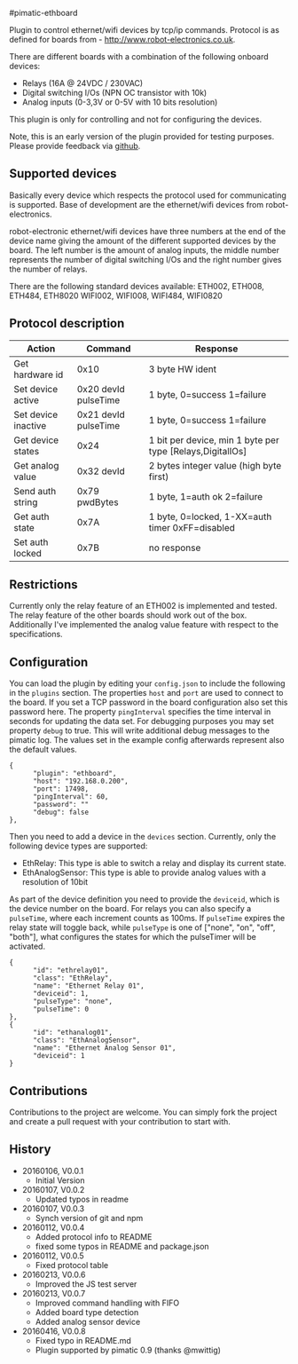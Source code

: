 #pimatic-ethboard

Plugin to control ethernet/wifi devices by tcp/ip commands.
Protocol is as defined for boards from - <http://www.robot-electronics.co.uk>.

There are different boards with a combination of the following onboard devices:
   * Relays (16A @ 24VDC / 230VAC)
   * Digital switching I/Os (NPN OC transistor with 10k)
   * Analog inputs (0-3,3V or 0-5V with 10 bits resolution)

This plugin is only for controlling and not for configuring the devices.

Note, this is an early version of the plugin provided for testing purposes. Please provide feedback via 
[github](https://github.com/mplessing/pimatic-ethboard/issues).

## Supported devices
Basically every device which respects the protocol used for communicating is supported.
Base of development are the ethernet/wifi devices from robot-electronics.

robot-electronic ethernet/wifi devices have three numbers at the end of the device name giving the amount of the different supported devices by the board. The left number is the amount of analog inputs, the middle number represents the number of digital switching I/Os and the right number gives the number of relays.

There are the following standard devices available:
ETH002, ETH008, ETH484, ETH8020
WIFI002, WIFI008, WIFI484, WIFI0820

## Protocol description

| Action               | Command               | Response                    | 
| -------------------- | --------------------- | --------------------------- |
| Get hardware id      | 0x10                  | 3 byte HW ident             |
| Set device active    | 0x20 devId pulseTime  | 1 byte, 0=success 1=failure |
| Set device inactive  | 0x21 devId pulseTime  | 1 byte, 0=success 1=failure |
| Get device states    | 0x24                  | 1 bit per device, min 1 byte per type [Relays,DigitalIOs] |
| Get analog value     | 0x32 devId            | 2 bytes integer value (high byte first) |
| Send auth string     | 0x79 pwdBytes         | 1 byte, 1=auth ok 2=failure |
| Get auth state       | 0x7A                  | 1 byte, 0=locked, 1-XX=auth timer 0xFF=disabled |
| Set auth locked      | 0x7B                  | no response                 |

## Restrictions
Currently only the relay feature of an ETH002 is implemented and tested. The relay feature of the other boards should work out of the box. Additionally I've implemented the analog value feature with respect to the specifications. 

## Configuration
You can load the plugin by editing your `config.json` to include the following in the `plugins` section. The properties `host` and `port` are used to connect to the board. If you set a TCP password in the board configuration also set this password here. The property 
`pingInterval` specifies the time interval in seconds for updating the data set. For debugging purposes you may set 
property `debug` to true. This will write additional debug messages to the pimatic log. The values set in the example config afterwards represent also the default values. 

    {
          "plugin": "ethboard",
          "host": "192.168.0.200",
          "port": 17498,
          "pingInterval": 60,
          "password": ""
          "debug": false
    },

Then you need to add a device in the `devices` section. Currently, only the following device types are supported:

* EthRelay: This type is able to switch a relay and display its current state.
* EthAnalogSensor: This type is able to provide analog values with a resolution of 10bit

As part of the device definition you need to provide the `deviceid`, which is the device number on the board. For relays you can also specify a `pulseTime`, where each increment counts as 100ms. If `pulseTime` expires the relay state will toggle back, while `pulseType` is one of ["none", "on", "off", "both"], what configures the states for which the pulseTimer will be activated.

    {
          "id": "ethrelay01",
          "class": "EthRelay",
          "name": "Ethernet Relay 01",
          "deviceid": 1,
          "pulseType": "none",
          "pulseTime": 0
    },
    {
          "id": "ethanalog01",
          "class": "EthAnalogSensor",
          "name": "Ethernet Analog Sensor 01",
          "deviceid": 1
    }

## Contributions

Contributions to the project are welcome. You can simply fork the project and create a pull request with your contribution to start with.

## History

* 20160106, V0.0.1
    * Initial Version
* 20160107, V0.0.2
    * Updated typos in readme
* 20160107, V0.0.3
    * Synch version of git and npm
* 20160112, V0.0.4
    * Added protocol info to README
    * fixed some typos in README and package.json
* 20160112, V0.0.5
    * Fixed protocol table
* 20160213, V0.0.6
    * Improved the JS test server
* 20160213, V0.0.7
    * Improved command handling with FIFO
    * Added board type detection
    * Added analog sensor device
* 20160416, V0.0.8
    * Fixed typo in README.md
    * Plugin supported by pimatic 0.9 (thanks @mwittig)
